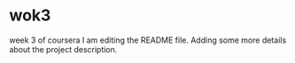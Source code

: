 # wok3
week 3 of coursera
I am editing the README file. Adding some more details about the project description.
